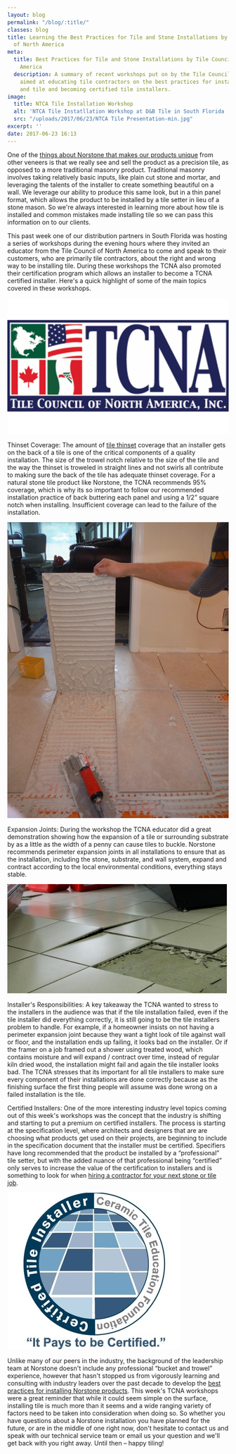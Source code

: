 ```yaml
---
layout: blog
permalink: "/blog/:title/"
classes: blog
title: Learning the Best Practices for Tile and Stone Installations by the Tile Council
  of North America
meta:
  title: Best Practices for Tile and Stone Installations by Tile Council of North
    America
  description: A summary of recent workshops put on by the Tile Council of North America
    aimed at educating tile contractors on the best practices for installing stone
    and tile and becoming certified tile installers.
image:
  title: NTCA Tile Installation Workshop
  alt: 'NTCA Tile Instatllation Workshop at D&B Tile in South Florida '
  src: "/uploads/2017/06/23/NTCA Tile Presentation-min.jpg"
excerpt: ''
date: 2017-06-23 16:13
---
```



One of the [things about Norstone that makes our products unique](https://www.norstoneusa.com/blog/what-makes-norstone-different-a-lot/) from other veneers is that we really see and sell the product as a precision tile, as opposed to a more traditional masonry product.  Traditional masonry involves taking relatively basic inputs, like plain cut stone and mortar, and leveraging the talents of the installer to create something beautiful on a wall.  We leverage our ability to produce this same look, but in a thin panel format, which allows the product to be installed by a tile setter in lieu of a stone mason.  So we're always interested in learning more about how tile is installed and common mistakes made installing tile so we can pass this information on to our clients.

This past week one of our distribution partners in South Florida was hosting a series of workshops during the evening hours where they invited an educator from the Tile Council of North America to come and speak to their customers, who are primarily tile contractors, about the right and wrong way to be installing tile.  During these workshops the TCNA also promoted their certification program which allows an installer to become a TCNA certified installer.  Here's a quick highlight of some of the main topics covered in these workshops.

![Tile Council of North America Logo](/uploads/2017/06/23/Tile%20Council%20of%20North%20America%20Logo.jpg)

Thinset Coverage:  The amount of [tile thinset](https://www.norstoneusa.com/blog/what-is-the-difference-between-different-types-of-thinset-and-what-s-the-best-thinset-for-stacked-stone-installations/) coverage that an installer gets on the back of a tile is one of the critical components of a quality installation.  The size of the trowel notch relative to the size of the tile and the way the thinset is troweled in straight lines and not swirls all contribute to making sure the back of the tile has adequate thinset coverage.  For a natural stone tile product like Norstone, the TCNA recommends 95% coverage, which is why its so important to follow our recommended installation practice of back buttering each panel and using a 1/2” square notch when installing.  Insufficient coverage can lead to the failure of the installation.

![Tile with good thinset coverage on the back](/uploads/2017/06/23/Tile%20Thinset%20Coverage-min.JPG)

Expansion Joints: During the workshop the TCNA educator did a great demonstration showing how the expansion of a tile or surrounding substrate by as a little as the width of a penny can cause tiles to buckle.  Norstone recommends perimeter expansion joints in all installations to ensure that as the installation, including the stone, substrate, and wall system, expand and contract according to the local environmental conditions, everything stays stable.

![Tiles that have buckled due to lack of an expansion joint](/uploads/2017/06/23/Tile%20Expansion%20Joint%20Failure-min.jpg)

Installer's Responsibilities: A key takeaway the TCNA wanted to stress to the installers in the audience was that if the tile installation failed, even if the tile installer did everything correctly, it is still going to be the tile installers problem to handle.  For example, if a homeowner insists on not having a perimeter expansion joint because they want a tight look of tile against wall or floor, and the installation ends up failing, it looks bad on the installer.  Or if the framer on a job framed out a shower using treated wood, which contains moisture and will expand / contract over time, instead of regular kiln dried wood, the installation might fail and again the tile installer looks bad.  The TCNA stresses that its important for all tile installers to make sure every component of their installations are done correctly because as the finishing surface the first thing people will assume was done wrong on a failed installation is the tile.

Certified Installers:  One of the more interesting industry level topics coming out of this week's workshops was the concept that the industry is shifting and starting to put a premium on certified installers.  The process is starting at the specification level, where architects and designers that are are choosing what products get used on their projects, are beginning to include in the specification document that the installer must be certified.  Specifiers have long recommended that the product be installed by a “professional” tile setter, but with the added nuance of that professional being “certified” only serves to increase the value of the certification to installers and is something to look for when [hiring a contractor for your next stone or tile job](https://www.norstoneusa.com/blog/hiring-a-contractor-for-your-next-stone-project/).

![Certifiled Tile Installer Logo](/uploads/2017/06/23/Certified%20Tile%20Installer%20Logo-min.jpg)

Unlike many of our peers in the industry, the background of the leadership team at Norstone doesn't include any professional “bucket and trowel” experience, however that hasn't stopped us from vigorously learning and consulting with industry leaders over the past decade to develop the [best practices for installing Norstone products](https://www.norstoneusa.com/how-to-install-stacked-stone/).  This week's TCNA workshops were a great reminder that while it could seem simple on the surface, installing tile is much more than it seems and a wide ranging variety of factors need to be taken into consideration when doing so.  So whether you have questions about a Norstone installation you have planned for the future, or are in the middle of one right now, don't hesitate to contact us and speak with our technical service team or email us your question and we'll get back with you right away.  Until then – happy tiling!